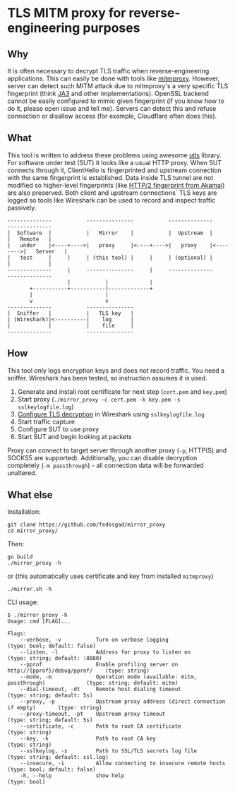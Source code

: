 TLS MITM proxy for reverse-engineering purposes
===

## Why

It is often necessary to decrypt TLS traffic when reverse-engineering applications.
This can easily be done with tools like [mitmproxy](https://github.com/mitmproxy/mitmproxy).
However, server can detect such MITM attack due to mitmproxy's a very specific TLS fingerprint 
(think [JA3](https://github.com/salesforce/ja3) and other implementations). OpenSSL backend
cannot be easily configured to mimic given fingerprint (if you know how to do it, please 
open issue and tell me). Servers can detect this and refuse connection or disallow access 
(for example, Cloudflare often does this).

## What

This tool is written to address these problems using awesome [utls](https://github.com/refraction-networking/utls)
library. For software under test (SUT) it looks like a usual HTTP proxy. When SUT connects through it, ClientHello
is fingerprinted and upstream connection with the same fingerprint is established. Data inside TLS tunnel are not
modified so higher-level fingerprints (like [HTTP/2 fingerprint from Akamai](https://www.blackhat.com/docs/eu-17/materials/eu-17-Shuster-Passive-Fingerprinting-Of-HTTP2-Clients-wp.pdf))
are also preserved. Both client and upstream connections` TLS keys are logged so tools like Wireshark can be used
to record and inspect traffic passively.

```
--------------           ---------------           --------------          --------------
|  Software  |           |   Mirror    |           |  Upstream  |          |   Remote   |
|   under    |<----+---->|   proxy     |<----+---->|   proxy    |<-------->|   Server   |
|   test     |     |     | (this tool) |     |     | (optional) |          |            |
--------------     |     ---------------     |     --------------          --------------
                   |           |             |
       +-----------+-----------)-------------+
       |                       |
       v                       v
--------------           ---------------
|  Sniffer   |           |   TLS key   |
| (Wireshark)|<----------|    log      |
|            |           |    file     |
--------------           ---------------
```

## How

This tool only logs encryption keys and does not record traffic. You need a sniffer. Wireshark has been tested, 
so instruction assumes it is used.

1. Generate and install root certificate for next step (`cert.pem` and `key.pem`)  
2. Start proxy (`./mirror_proxy -c cert.pem -k key.pem -s sslkeylogfile.log`)
3. [Configure TLS decryption](https://wiki.wireshark.org/TLS#using-the-pre-master-secret) in Wireshark using `sslkeylogfile.log`
4. Start traffic capture
5. Configure SUT to use proxy
6. Start SUT and begin looking at packets

Proxy can connect to target server through another proxy (`-p`, HTTP(S) and SOCKS5 are supported).
Additionally, you can disable decryption completely (`-m passthrough`) - all connection data will be forwarded
unaltered.

## What else

Installation:
```shell
git clone https://github.com/fedosgad/mirror_proxy
cd mirror_proxy/
```
Then:
```shell
go build
./mirror_proxy -h
```
or (this automatically uses certificate and key from installed `mitmproxy`)
```shell
./mirror.sh -h
```

CLI usage:
```
$ ./mirror_proxy -h
Usage: cmd [FLAG]...

Flags:
    --verbose, -v           Turn on verbose logging                                   (type: bool; default: false)  
    --listen, -l            Address for proxy to listen on                            (type: string; default: :8080)
    --pprof                 Enable profiling server on http://{pprof}/debug/pprof/    (type: string)
    --mode, -m              Operation mode (available: mitm, passthrough)             (type: string; default: mitm) 
    --dial-timeout, -dt     Remote host dialing timeout                               (type: string; default: 5s)   
    --proxy, -p             Upstream proxy address (direct connection if empty)       (type: string)
    --proxy-timeout, -pt    Upstream proxy timeout                                    (type: string; default: 5s)   
    --certificate, -c       Path to root CA certificate                               (type: string)
    --key, -k               Path to root CA key                                       (type: string)
    --sslkeylog, -s         Path to SSL/TLS secrets log file                          (type: string; default: ssl.log)
    --insecure, -i          Allow connecting to insecure remote hosts                 (type: bool; default: false)
    -h, --help              show help                                                 (type: bool)

```